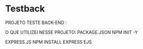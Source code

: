 # Testback

PROJETO TESTE BACK-END :

O QUE UTILIZEI NESSE PROJETO: PACKAGE.JSON
NPM INIT -Y

EXPRESS.JS
NPM INSTALL EXPRESS EJS
